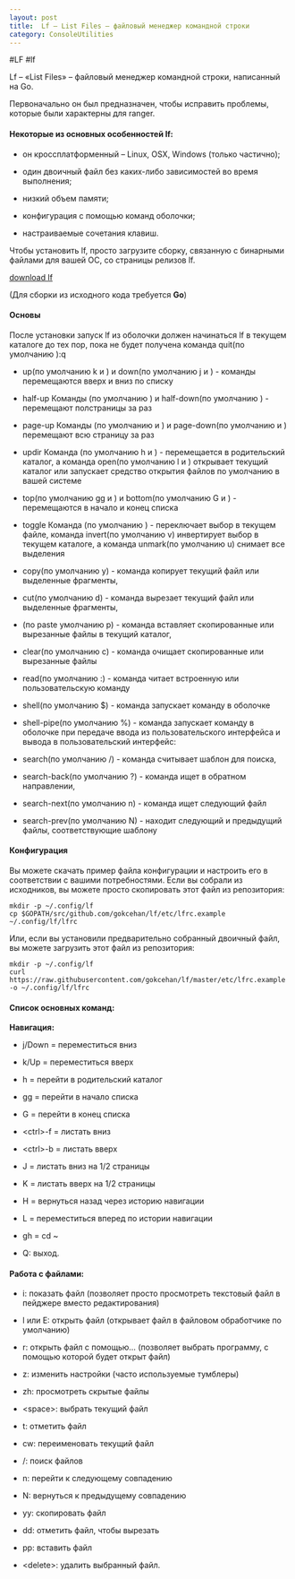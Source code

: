 ```yaml
---
layout: post
title:  Lf – List Files – файловый менеджер командной строки
category: ConsoleUtilities
---
```


#LF #lf

Lf – «List Files» – файловый менеджер командной строки, написанный на Go. 

Первоначально он был предназначен, чтобы исправить проблемы, которые были характерны для ranger.

#### Некоторые из основных особенностей lf:

- он кроссплатформенный – Linux, OSX, Windows (только частично);

- один двоичный файл без каких-либо зависимостей во время выполнения;

- низкий объем памяти;

- конфигурация с помощью команд оболочки;

- настраиваемые сочетания клавиш.
 
Чтобы установить lf, просто загрузите сборку, связанную с бинарными файлами для вашей ОС, со страницы релизов lf.

[download lf](https://github.com/gokcehan/lf/releases)

(Для сборки из исходного кода требуется **Go**)


#### Основы

После установки запуск lf из оболочки должен начинаться lf в текущем каталоге до тех пор, пока не будет получена команда quit(по умолчанию ):q

- up(по умолчанию k и <up>) и down(по умолчанию j и <down>) -  команды перемещаются вверх и вниз по списку

- half-up Команды (по умолчанию <c-u>) и half-down(по умолчанию <c-d>) - перемещают полстраницы за раз

- page-up Команды (по умолчанию <c-b>и <pgup>) и page-down(по умолчанию <c-f> и <pgdn>) перемещают всю страницу за раз

- updir Команда (по умолчанию h и <left>) - перемещается в родительский каталог, а команда open(по умолчанию l и <right>) открывает текущий каталог или запускает средство открытия файлов по умолчанию в вашей системе

- top(по умолчанию gg и <home>) и bottom(по умолчанию G и <end>) - перемещаются в начало и конец списка

- toggle Команда (по умолчанию <space>) - переключает выбор в текущем файле, команда invert(по умолчанию v) инвертирует выбор в текущем каталоге, а команда unmark(по умолчанию u) снимает все выделения

- copy(по умолчанию y)  - команда копирует текущий файл или выделенные фрагменты, 

- cut(по умолчанию d) - команда вырезает текущий файл или выделенные фрагменты, 

- (по paste умолчанию p) - команда вставляет скопированные или вырезанные файлы в текущий каталог, 

- clear(по умолчанию c) - команда очищает скопированные или вырезанные файлы

- read(по умолчанию :) - команда читает встроенную или пользовательскую команду

- shell(по умолчанию $) - команда запускает команду в оболочке

- shell-pipe(по умолчанию %) - команда запускает команду в оболочке при передаче ввода из пользовательского интерфейса и вывода в пользовательский интерфейс:

- search(по умолчанию /) - команда считывает шаблон для поиска, 

- search-back(по умолчанию ?) - команда ищет в обратном направлении, 

- search-next(по умолчанию n) - команда ищет следующий файл

- search-prev(по умолчанию N) - находит следующий и предыдущий файлы, соответствующие шаблону

#### Конфигурация

Вы можете скачать пример файла конфигурации и настроить его в соответствии с вашими потребностями. Если вы собрали из исходников, вы можете просто скопировать этот файл из репозитория:
```
mkdir -p ~/.config/lf
cp $GOPATH/src/github.com/gokcehan/lf/etc/lfrc.example ~/.config/lf/lfrc
```
Или, если вы установили предварительно собранный двоичный файл, вы можете загрузить этот файл из репозитория:
```
mkdir -p ~/.config/lf
curl https://raw.githubusercontent.com/gokcehan/lf/master/etc/lfrc.example -o ~/.config/lf/lfrc
```

#### Список основных команд:

**Навигация:**

- j/Down = переместиться вниз

- k/Up = переместиться вверх

- h = перейти в родительский каталог

- gg = перейти в начало списка

- G = перейти в конец списка

- \<ctrl>-f = листать вниз

- \<ctrl>-b = листать вверх

- J = листать вниз на 1/2 страницы

- K = листать вверх на 1/2 страницы

- H = вернуться назад через историю навигации

- L = переместиться вперед по истории навигации

- gh = cd ~

- Q: выход.


#### Работа с файлами:

- i: показать файл (позволяет просто просмотреть текстовый файл в пейджере вместо редактирования)

- l или E: открыть файл (открывает файл в файловом обработчике по умолчанию)

- r: открыть файл с помощью… (позволяет выбрать программу, с помощью которой будет открыт файл)

- z: изменить настройки (часто используемые тумблеры)

- zh: просмотреть скрытые файлы

- \<space>: выбрать текущий файл

- t: отметить файл

- cw: переименовать текущий файл

- /: поиск файлов

- n: перейти к следующему совпадению

- N: вернуться к предыдущему совпадению

- yy: скопировать файл

- dd: отметить файл, чтобы вырезать

- pp: вставить файл

- \<delete>: удалить выбранный файл.





